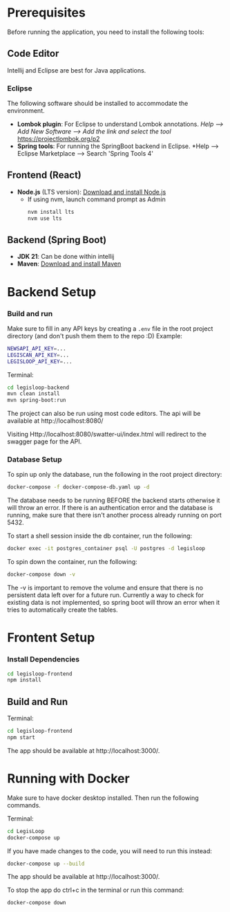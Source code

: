 # Prerequisites

Before running the application, you need to install the following tools:

## Code Editor
Intellij and Eclipse are best for Java applications.

### Eclipse
The following software should be installed to accommodate the environment.
- **Lombok plugin**: For Eclipse to understand Lombok annotations. *Help --> Add New Software --> Add the link and select the tool* https://projectlombok.org/p2
- **Spring tools**: For running the SpringBoot backend in Eclipse. *Help --> Eclipse Marketplace --> Search 'Spring Tools 4'

## Frontend (React)
- **Node.js** (LTS version): [Download and install Node.js](https://nodejs.org/)
  - If using nvm, launch command prompt as Admin
    ```bash
    nvm install lts
    nvm use lts
    ```
## Backend (Spring Boot)
- **JDK 21**: Can be done within intellij
- **Maven**: [Download and install Maven](https://maven.apache.org/install.html)

# Backend Setup
### Build and run 
Make sure to fill in any API keys by creating a `.env` file in the root project directory (and don't push them them to the repo :D)
Example:
```bash
NEWSAPI_API_KEY=...
LEGISCAN_API_KEY=...
LEGISLOOP_API_KEY=...
```

Terminal: 
```bash
cd legisloop-backend
mvn clean install
mvn spring-boot:run
```
The project can also be run using most code editors. The api will be available at http://localhost:8080/

Visiting Http://localhost:8080/swatter-ui/index.html will redirect to the swagger page for the API.

### Database Setup
To spin up only the database, run the following in the root project directory: 
```bash
docker-compose -f docker-compose-db.yaml up -d
```
The database needs to be running BEFORE the backend starts otherwise it will throw an error. If there is an authentication error and the database is running, make sure that there isn't another process already running on port 5432. 

To start a shell session inside the db container, run the following: 
```bash
docker exec -it postgres_container psql -U postgres -d legisloop
```

To spin down the container, run the following: 
```bash
docker-compose down -v
```
The -v is important to remove the volume and ensure that there is no persistent data left over for a future run. Currently a way to check for existing data is not implemented, so spring boot will throw an error when it tries to automatically create the tables.

# Frontent Setup 
### Install Dependencies
```bash
cd legisloop-frontend
npm install
```
## Build and Run
Terminal: 
```bash
cd legisloop-frontend
npm start
```

The app should be available at http://localhost:3000/.

# Running with Docker 

Make sure to have docker desktop installed. Then run the following commands. 

Terminal: 
```bash
cd LegisLoop
docker-compose up
```

If you have made changes to the code, you will need to run this instead: 
```bash
docker-compose up --build 
```
The app should be available at http://localhost:3000/.

To stop the app do ctrl+c in the terminal or run this command: 
```bash
docker-compose down
```
